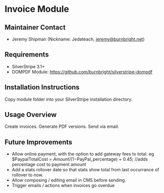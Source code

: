 # Invoice Module
    
## Maintainer Contact   

 * Jeremy Shipman (Nickname: Jedateach, jeremy@burnbright.net)

## Requirements

 * SilverStripe 3.1+
 * DOMPDF Module: https://github.com/burnbright/silverstripe-dompdf

## Installation Instructions

Copy module folder into your SilverStripe installation directory.

## Usage Overview

Create invoices. Generate PDF versions. Send via email.

## Future Improvements

 * Allow online payment, with the option to add gateway fees to total.
	eg $PaypalTotalCost = $Amount/(1-$PayPal_percentage) + 0.45; //adds percentage cost to payment amount
 * Add a stats rollover date so that stats show total from last occurrance of rollover to now.
 * Allow composing / editing email in CMS before sending.
 * Trigger emails / actions when invoices go overdue